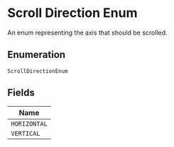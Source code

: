 
# Scroll Direction Enum

An enum representing the axis that should be scrolled.

## Enumeration

`ScrollDirectionEnum`

## Fields

| Name |
|  --- |
| `HORIZONTAL` |
| `VERTICAL` |

